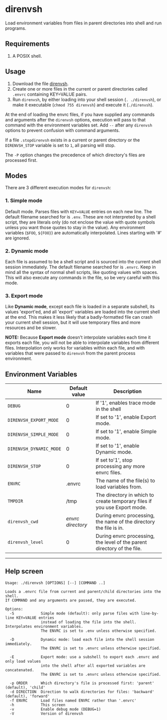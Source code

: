<!-- vim: syntax=markdown
-->

# direnvsh
Load environment variables from files in parent directories into shell and run programs.

## Requirements
1. A POSIX shell.

## Usage

1. Download the file [direnvsh](./direnvsh).
2. Create one or more files in the current or parent directories called `.envrc` containing KEY=VALUE pairs.
3. Run `direnvsh`, by either loading into your shell session (`. ./direnvsh`), or make it executable (`chmod 755 direnvsh`) and execute it (`./direnvsh`).

At the end of loading the envrc files, if you have supplied any commands and arguments after the `direnvsh` options, execution will pass to that command with the environment variables set. Add `--` after any `direnvsh` options to prevent confusion with command arguments.

If a file `.stopdirenvsh` exists in a current or parent directory or the `DIRENVSH_STOP` variable is set to `1`, all parsing will stop.

The `-P` option changes the precedence of which directory's files are processed first.

## Modes

There are 3 different execution modes for `direnvsh`:

### 1. Simple mode

Default mode. Parses files with `KEY=VALUE` entries on each new line. The default filename searched for is `.env`. These are not interpreted by a shell script, they are literals only (do not enclose the value with quote symbols unless you want those quotes to stay in the value). Any environment variables (`$FOO`, `${FOO}`) are automatically interpolated. Lines starting with '#' are ignored. 

### 2. Dynamic mode

Each file is assumed to be a shell script and is sourced into the current shell session immediately. The default filename searched for is `.envrc`. Keep in mind all the syntax of normal shell scripts, like quoting values with spaces. This will also execute any commands in the file, so be very careful with this mode.

### 3. Export mode

Like **Dynamic mode**, except each file is loaded in a separate subshell, its values 'export'ed, and all 'export' variables are loaded into the current shell at the end. This makes it less likely that a badly-formatted file can crash your current shell session, but it will use temporary files and more resources and be slower.

**NOTE:** Because **Export mode** doesn't interpolate variables each time it exports each file, you will not be able to interpolate variables from different files. Interpolation only works for variables within each file, and with variables that were passed to `direnvsh` from the parent process environment.


## Environment Variables

| Name | Default value | Description |
| --- | --- | --- |
| `DEBUG` | 0 | If '1', enables trace mode in the shell |
| `DIRENVSH_EXPORT_MODE` | 0 | If set to '1', enable Export mode. |
| `DIRENVSH_SIMPLE_MODE` | 0 | If set to '1', enable Simple mode. |
| `DIRENVSH_DYNAMIC_MODE` | 0 | If set to '1', enable Dynamic mode. |
| `DIRENVSH_STOP` | 0 | If set to'1', stop processing any more envrc files. |
| `ENVRC` | .envrc | The name of the file(s) to load variables from. |
| `TMPDIR` | /tmp | The directory in which to create temporary files if you use Export mode. |
| `direnvsh_cwd` | *envrc directory* | During envrc processing, the name of the directory the file is in. |
| `direnvsh_level` | 0 | During envrc processing, the level of the parent directory of the file. |

---

## Help screen

    Usage: ./direnvsh [OPTIONS] [--] [COMMAND ..]
    
    Loads a .envrc file from current and parent/child directories into the shell.
    If COMMAND and any arguments are passed, they are executed.
    
    Options:
      -S            Simple mode (default): only parse files with line-by-line KEY=VALUE entries
                    instead of loading the file into the shell. Interpolates environment variables.
                    The ENVRC is set to .env unless otherwise specified.
    
      -D            Dynamic mode: load each file into the shell session immediately.
                    The ENVRC is set to .envrc unless otherwise specified.
    
      -E            Export mode: use a subshell to export each .envrc and only load values
                    into the shell after all exported variables are concatenated.
                    The ENVRC is set to .envrc unless otherwise specified.
    
      -p ORDER      Which directory's file is processed first: 'parent' (default), 'child'
      -d DIRECTION  Direction to walk directories for files: 'backward' (default), 'forward'
      -f ENVRC      Load files named ENVRC rather than '.envrc'
      -h            This screen
      -v            Enable debug mode (DEBUG=1)
      -V            Version of direnvsh
